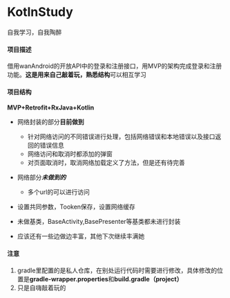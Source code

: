 # KotlnStudy
自我学习，自我陶醉

#### 项目描述

借用wanAndroid的开放API中的登录和注册接口，用MVP的架构完成登录和注册功能。**这是用来自己敲着玩，熟悉结构**可以相互学习

#### 项目结构

**MVP+Retrofit+RxJava+Kotlin**

* 网络封装的部分**目前做到**

  * 针对网络访问的不同错误进行处理，包括网络错误和本地错误以及接口返回的错误信息
  * 网络访问和取消时都添加的弹窗
  * 对页面取消时，取消网络加载定义了方法，但是还有待完善
* 网络部分***未做到的***

  * 多个url的可以进行访问
* 设置共同参数，Tooken保存，设置网络缓存
* 未做基类，BaseActivity,BasePresenter等基类都未进行封装
* 应该还有一些边做边丰富，其他下次继续丰满她

#### 注意

1. gradle里配置的是私人仓库，在别处运行代码时需要进行修改，具体修改的位置是**gradle-wrapper.properties**和**build.gradle（project）**
2. 只是自嗨敲着玩的




